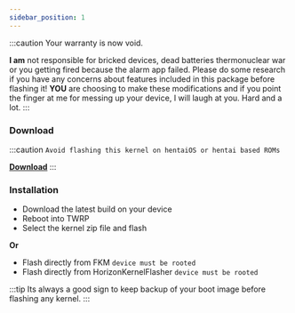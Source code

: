 ```yaml
---
sidebar_position: 1
---
```


:::caution
Your warranty is now void.

**I am** not responsible for bricked devices, dead batteries
thermonuclear war or you getting fired because the alarm app failed. Please
do some research if you have any concerns about features included in this package
before flashing it! **YOU** are choosing to make these modifications and if
you point the finger at me for messing up your device, I will laugh at you. Hard and a lot.
:::

### Download

:::caution
`Avoid flashing this kernel on hentaiOS or hentai based ROMs`

[**Download**](https://github.com/UtsavBalar1231/kernel_xiaomi_sm8250/releases/tag/4.0.0)
:::

### Installation

- Download the latest build on your device
- Reboot into TWRP
- Select the kernel zip file and flash

**Or**

- Flash directly from FKM `device must be rooted`
- Flash directly from HorizonKernelFlasher `device must be rooted`

:::tip
Its always a good sign to keep backup of your boot image before flashing any kernel.
:::
